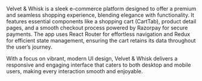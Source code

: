 Velvet & Whisk is a sleek e-commerce platform designed to offer a premium and seamless shopping experience, blending elegance with functionality. It features essential components like a shopping cart (CartTab), product detail pages, and a smooth checkout process powered by Razorpay for secure payments. The app uses React Router for effortless navigation and Redux for efficient state management, ensuring the cart retains its data throughout the user’s journey.

With a focus on vibrant, modern UI design, Velvet & Whisk delivers a responsive and engaging interface that caters to both desktop and mobile users, making every interaction smooth and enjoyable. 
